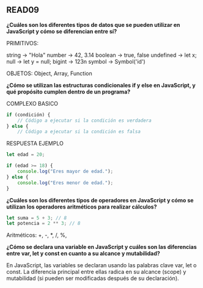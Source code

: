 
## READ09 ##

**¿Cuáles son los diferentes tipos de datos que se pueden utilizar en JavaScript y cómo se diferencian entre sí?**

PRIMITIVOS:

string → "Hola"
number → 42, 3.14
boolean → true, false
undefined → let x;
null → let y = null;
bigint → 123n
symbol → Symbol('id')

OBJETOS:
Object, Array, Function

**¿Cómo se utilizan las estructuras condicionales if y else en JavaScript, y qué propósito cumplen dentro de un programa?**

COMPLEXO BASICO

```javascript
if (condición) {
    // Código a ejecutar si la condición es verdadera
} else {
    // Código a ejecutar si la condición es falsa
```

RESPUESTA EJEMPLO

```javascript
let edad = 20;

if (edad >= 18) {
    console.log("Eres mayor de edad.");
} else {
    console.log("Eres menor de edad.");
}
```

**¿Cuáles son los diferentes tipos de operadores en JavaScript y cómo se utilizan los operadores aritméticos para realizar cálculos?**

```javascript
let suma = 5 + 3; // 8
let potencia = 2 ** 3; // 8
```
Aritméticos: +, -, *, /, %, 

**¿Cómo se declara una variable en JavaScript y cuáles son las diferencias entre var, let y const en cuanto a su alcance y mutabilidad?**

En JavaScript, las variables se declaran usando las palabras clave var, let o const. La diferencia principal entre ellas radica en su alcance (scope) y mutabilidad (si pueden ser modificadas después de su declaración).

